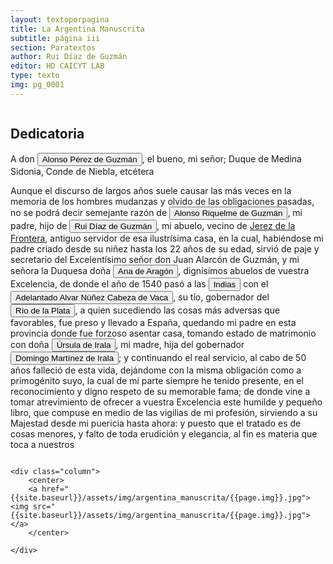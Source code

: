 ```yaml
---
layout: textoporpagina
title: La Argentina Manuscrita
subtitle: página iii
section: Paratextos
author: Rui Díaz de Guzmán
editor: HD CAICYT LAB
type: texto
img: pg_0001
---
```



<div class="row">
	<div class="column">

<h2> Dedicatoria </h2>

A don <button class="balloon" data-balloon-pos="up" data-balloon-length="large" data-balloon="(Sanlúcar de Barrameda, 1550-1615). Noble y militar español. Fue comandante en jefe de la Armada Española y la dirigió durante la Grande y Felicísima Armada (Armada Invencible). Hijo de Juan Claros de Guzmán (IX conde de Niebla) y Leonor de Zúñiga y Sotomayor. En 1558, cuando falleció su abuelo Juan Alonso Pérez de Guzmán, se convirtió en el VII duque de Medina Sidonia, XII señor de Sanlúcar, V marqués de Cazaza en África; poseedor de una de las mayores fortunas de Europa.">Alonso Pérez de Guzmán</button>, el bueno, mi señor; Duque de Medina Sidonia, Conde de Niebla, etcétera

Aunque el discurso de largos años suele causar las más veces en la memoria de los hombres mudanzas y olvido de las obligaciones pasadas, no se podrá decir semejante razón de <button class="balloon" data-balloon-pos="up" data-balloon-length="large" data-balloon="(Jeréz de la Frontera, 1519-1573). Conquistador español, sobrino de Álvar Núñez Cabeza de Vaca, con quien llegó al Río de la Plata en 1541. Fue uno de sus más acérrimos partidarios durante la gobernación de Cabeza de Vaca y se convirtió en una de las figuras más prominentes de la facción de los &quot;leales&quot; una vez que aquel fuera expulsado de la provincia en 1545. Fue forzado por Domingo de Irala a casarse con una de sus hijas mestizas, unión de la cual nació Ruy Díaz de Guzmán.">Alonso Riquelme de Guzmán</button>, mi padre, hijo de <button class="balloon" data-balloon-pos="up" data-balloon-length="large" data-balloon="Ruy  Díaz de Guzmán Riquelme. N. 1475, Jerez de la Frontera, Cádiz, España">Rui Díaz de Guzmán</button>, mi abuelo, vecino de <a href="https://recogito.pelagios.org/document/wzqxhk0h3vpikm/part/1/edit#39e26c63-2a76-4b30-88a2-17f8da3d5bdc" target="_blank">Jerez de la Frontera</a>, antiguo servidor de esa ilustrísima casa, en la cual, habiéndose mi padre criado desde su niñez hasta los 22 años de su edad, sirvió de paje y secretario del Excelentísimo señor don Juan Alarcón de Guzmán, y mi señora la Duquesa doña <button class="balloon" data-balloon-pos="up" data-balloon-length="large" data-balloon="Ana de Aragón (España, 1489-Rivarolo Mantuano, agosto de 1567) fue una noble española, duquesa consorte de Sabbioneta. Era hija de Alfonso de Aragón y Portugal, segundo duque de Segorbe y Virrey de Valencia y de Juana III de Cardona, duquesa de Cardona. El 8 mayo 1564 se casó con el duque de Sabbioneta Vespasiano I Gonzaga. La muerte de Ana queda envuelta en el mistero. Vespasiano, celoso de su esposa, la hizo recluir en el castillo de Rivarolo, donde murió de desnutrición en 1567.">Ana de Aragón</button>, dignísimos abuelos de vuestra Excelencia, de donde el año de 1540 pasó a las <button class="balloon" data-balloon-pos="up" data-balloon-length="large" data-balloon="Las Indias Occidentales, una forma muy extendida de denominar a América en todo el período colonial.">Indias</button> con el <button class="balloon" data-balloon-pos="up" data-balloon-length="large" data-balloon="Álvar Núñez Cabeza de Vaca (Jerez de la Frontera, 1488/90-Sevilla, 27/05/1559), descubridor y conquistador que exploró la costa sur de América del norte, desde la actual Florida hasta el Golfo de California, territorios que se anexionaron en el Virreinato de Nueva España. Nombrado Segundo adelantado, capitán general y gobernador del Río de la Plata, Paranáguazu y sus anexos por el rey Carlos I de España; fue el primer europeo en llegar a las cataratas del Iguazú y explorar el río Paraguay.">Adelantado Alvar Núñez Cabeza de Vaca</button>, su tío, gobernador del <button class="balloon" data-balloon-pos="up" data-balloon-length="large" data-balloon="Refiere a la Provincia del Río de la Plata, un espacio creado a partir de las capitulaciones que firmó el primer adelantado Pedro de Mendoza con Carlos I en 1534.La misma limitaba al norte con los territorios otorgados a Diego de Almagro, ocupando una franja que se extendería entre el Mar del Sur y el Mar Océano Austral. La exploración y ocupación efectiva del terreno delimitarían el espacio de la provincia del Río de la Plata al sector atlántico y específicamente, al eje fluvial Paraná-Plata.">Río de la Plata</button>, a quien sucediendo las cosas más adversas que favorables, fue preso y llevado a España, quedando mi padre en esta provincia donde fue forzoso asentar casa, tomando estado de matrimonio con doña <button class="balloon" data-balloon-pos="up" data-balloon-length="large" data-balloon="Madre de Ruíz Díaz de Guzmán. Hija de Domingo Martínez de Irala y la guaraní Leonor (Iboty-I Yu) de Irala.">Úrsula de Irala</button>, mi madre, hija del gobernador <button class="balloon" data-balloon-pos="up" data-balloon-length="large" data-balloon="Conquistador y colonizador español (Vergara de la Hermandad de Guipúzcoa, Castilla, 1509-Asunción del Paraguay, 03/10/1556). Ocupó tres veces el cargo de gobernador interino del Río de la Plata y del Paraguay, en los períodos de 1539 a 1542, de 1544 hasta 1548 y por último desde 1549. Carlos V lo nombró como titular en el cargo en 1555, lo sería hasta su fallecimiento.">Domingo Martínez de Irala</button>; y continuando el real servicio, al cabo de 50 años falleció de esta vida, dejándome con la misma obligación como a primogénito suyo, la cual de mi parte siempre he tenido presente, en el reconocimiento y digno respeto de su memorable fama; de donde vine a tomar atrevimiento de ofrecer a vuestra Excelencia este humilde y pequeño libro, que compuse en medio de las vigilias de mi profesión, sirviendo a su Majestad desde mi puericia hasta ahora: y puesto que el tratado es de cosas menores, y falto de toda erudición y elegancia, al fin es materia que toca a nuestros
	</div>

	<div class="column">
		<center>
		<a href="{{site.baseurl}}/assets/img/argentina_manuscrita/{{page.img}}.jpg"><img src="{{site.baseurl}}/assets/img/argentina_manuscrita/{{page.img}}.jpg"></a>
		</center>

	</div>

</div> 